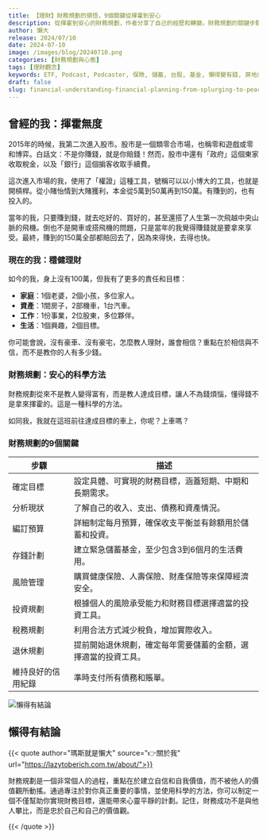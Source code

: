 ```yaml
---
title: 【理財】財務規劃的領悟，9個關鍵從揮霍到安心
description: 從揮霍到安心的財務規劃，作者分享了自己的經歷和轉變。財務規劃的關鍵步驟包括確定目標、分析現狀、制定預算、建立儲蓄計劃、進行風險管理、投資規劃、稅務規劃、退休規劃和維持良好的信用紀錄。財務規劃是一個個人化的過程，重點在於建立自信和自我價值，並使用科學的方法實現目標。
author: 懶大
release: 2024/07/10
date: 2024-07-10
image: /images/blog/20240710.png
categories: [財務規劃與心態]
tags: [理財觀念]
keywords: ETF, Podcast, Podcaster, 保險, 儲蓄, 台股, 基金, 懶得變有錢, 房地產, 投資, 投資理財, 支出, 收入, 理財, 理財規劃, 瑪斯理財兩三事, 稅務, 總體經濟, 美股, 職涯心得, 股利收入, 複委託, 記帳, 讀書心得, 財務規劃, 財商, 貸款, 資產配置, 退休規劃, 開源節流
draft: false
slug: financial-understanding-financial-planning-from-splurging-to-peace-of-mind
---
```


## 曾經的我：揮霍無度

2015年的時候，我第二次進入股市。股市是一個類零合市場，也稱零和遊戲或零和博弈。白話文：不是你賺錢，就是你賠錢！然而，股市中還有「政府」這個東家收取稅金，以及「銀行」這個掮客收取手續費。

這次進入市場的我，使用了「權證」這種工具，號稱可以以小博大的工具，也就是開槓桿。從小賭怡情到大賭獲利，本金從5萬到50萬再到150萬。有賺到的，也有投入的。

當年的我，只要賺到錢，就去吃好的、買好的，甚至還搭了人生第一次飛越中央山脈的飛機。倒也不是開車或搭飛機的問題，只是當年的我覺得賺錢就是要拿來享受。最終，賺到的150萬全部都賠回去了，因為來得快，去得也快。

### 現在的我：穩健理財

如今的我，身上沒有100萬，但我有了更多的責任和目標：

- **家庭**：1個老婆，2個小孩，多位家人。
- **資產**：1間房子，2部機車，1台汽車。
- **工作**：1份事業，2位股東，多位夥伴。
- **生活**：1個興趣，2個目標。

你可能會說，沒有豪車、沒有豪宅，怎麼教人理財，誰會相信？重點在於相信與不信，而不是教你的人有多少錢。

### 財務規劃：安心的科學方法

財務規劃從來不是教人變得富有，而是教人達成目標，讓人不為錢煩惱，懂得錢不是拿來揮霍的。這是一種科學的方法。

如同我，我就在這班前往達成目標的車上，你呢？上車嗎？

### 財務規劃的9個關鍵

| 步驟 | 描述 |
| --- | --- |
| 確定目標 | 設定具體、可實現的財務目標，涵蓋短期、中期和長期需求。 |
| 分析現狀 | 了解自己的收入、支出、債務和資產情況。 |
| 編訂預算 | 詳細制定每月預算，確保收支平衡並有餘額用於儲蓄和投資。 |
| 存錢計劃 | 建立緊急儲蓄基金，至少包含3到6個月的生活費用。 |
| 風險管理 | 購買健康保險、人壽保險、財產保險等來保障經濟安全。 |
| 投資規劃 | 根據個人的風險承受能力和財務目標選擇適當的投資工具。 |
| 稅務規劃 | 利用合法方式減少稅負，增加實際收入。 |
| 退休規劃 | 提前開始退休規劃，確定每年需要儲蓄的金額，選擇適當的投資工具。 |
| 維持良好的信用紀錄 | 準時支付所有債務和賬單。 |

![懶得有結論](/images/blog/lazytobeconclude.svg)

## 懶得有結論

{{< quote author="瑪斯就是懶大" source="👉關於我" url="https://lazytoberich.com.tw/about/">}}

財務規劃是一個非常個人的過程，重點在於建立自信和自我價值，而不被他人的價值觀所動搖。通過專注於對你真正重要的事情，並使用科學的方法，你可以制定一個不僅幫助你實現財務目標，還能帶來心靈平靜的計劃。記住，財務成功不是與他人攀比，而是忠於自己和自己的價值觀。

{{< /quote >}}


